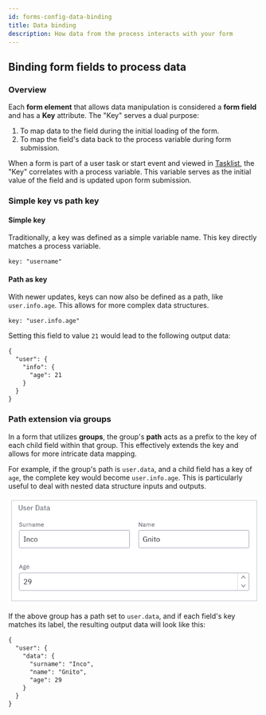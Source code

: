 ```yaml
---
id: forms-config-data-binding
title: Data binding
description: How data from the process interacts with your form
---
```


## Binding form fields to process data

### Overview

Each **form element** that allows data manipulation is considered a **form field** and has a **Key** attribute. The "Key" serves a dual purpose:

1. To map data to the field during the initial loading of the form.
2. To map the field's data back to the process variable during form submission.

When a form is part of a user task or start event and viewed in [Tasklist](../../../tasklist/introduction-to-tasklist.md), the "Key" correlates with a process variable. This variable serves as the initial value of the field and is updated upon form submission.

### Simple key vs path key

#### Simple key

Traditionally, a key was defined as a simple variable name. This key directly matches a process variable.

```
key: "username"
```

#### Path as key

With newer updates, keys can now also be defined as a path, like `user.info.age`. This allows for more complex data structures.

```
key: "user.info.age"
```

Setting this field to value `21` would lead to the following output data:

```
{
  "user": {
	"info": {
      "age": 21
	}
  }
}
```

### Path extension via groups

In a form that utilizes **groups**, the group's **path** acts as a prefix to the key of each child field within that group. This effectively extends the key and allows for more intricate data mapping.

For example, if the group's path is `user.data`, and a child field has a key of `age`, the complete key would become `user.info.age`. This is particularly useful to deal with nested data structure inputs and outputs.

![Group Example Image](../assets/group-mapping-example.png)

If the above group has a path set to `user.data`, and if each field's key matches its label, the resulting output data will look like this:

```
{
  "user": {
    "data": {
      "surname": "Inco",
      "name": "Gnito",
      "age": 29
    }
  }
}
```
